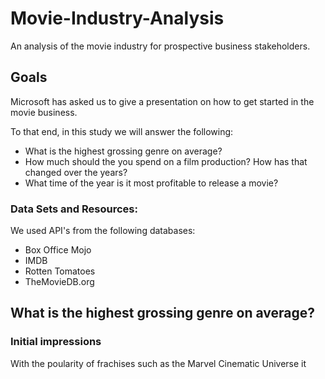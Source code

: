 # Movie-Industry-Analysis
An analysis of the movie industry for prospective business stakeholders.

## Goals
Microsoft has asked us to give a presentation on how to get started in the movie business.  

To that end, in this study we will answer the following:
* What is the highest grossing genre on average?
* How much should the you spend on a film production? How has that changed over the years?
* What time of the year is it most profitable to release a movie?

### Data Sets and Resources:
We used API's from the following databases:
* Box Office Mojo
* IMDB
* Rotten Tomatoes
* TheMovieDB.org

## What is the highest grossing genre on average?
### Initial impressions
With the poularity of frachises such as the Marvel Cinematic Universe it 
